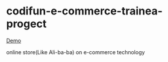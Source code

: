 # codifun-e-commerce-trainea-progect  
[Demo](https://skirnevskyialeksandr.github.io/codifun-e-commerce-trainea-progect/)  

online store(Like Ali-ba-ba) on e-commerce technology
